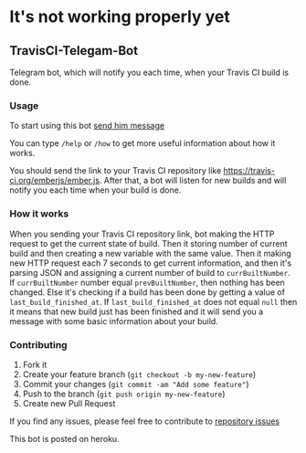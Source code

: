 # It's not working properly yet

## TravisCI-Telegam-Bot

Telegram bot, which will notify you each time, when your Travis CI build is done.

### Usage
To start using this bot [send him message](https://telegram.me/TravisCI_Telegam_Bot)

You can type `/help` or `/how` to get more useful information about how it works.

You should send the link to your Travis CI repository like https://travis-ci.org/emberjs/ember.js. After that, a bot will listen for new builds and will notify you each time when your build is done.

### How it works
When you sending your Travis CI repository link, bot making the HTTP request to get the current state of build. Then it storing number of current build and then creating a new variable with the same value. Then it making new HTTP request each 7 seconds to get current information, and then it's parsing JSON and assigning a current number of build to `currBuiltNumber`. If `currBuiltNumber` number equal `prevBuiltNumber`, then nothing has been changed. Else it's checking if a build has been done by getting a value of `last_build_finished_at`. If `last_build_finished_at` does not equal `null` then it means that new build just has been finished and it will send you a message with some basic information about your build.

### Contributing

1. Fork it
2. Create your feature branch (`git checkout -b my-new-feature`)
3. Commit your changes (`git commit -am "Add some feature"`)
4. Push to the branch (`git push origin my-new-feature`)
5. Create new Pull Request

If you find any issues, please feel free to contribute to [repository issues](https://github.com/artemgurzhii/TravisCI-Telegam-Bot/issues)

This bot is posted on heroku.
